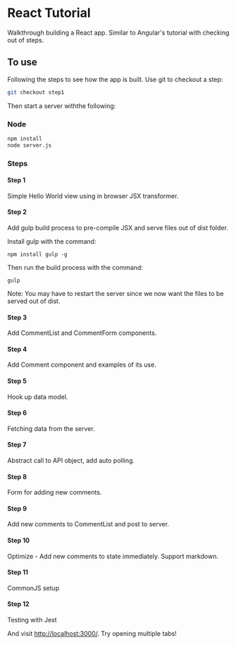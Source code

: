 # React Tutorial

Walkthrough building a React app. Similar to Angular's tutorial with checking out of steps.

## To use

Following the steps to see how the app is built. Use git to checkout a step:

```sh
git checkout step1
```


Then start a server withthe following:

### Node

```sh
npm install
node server.js
```

### Steps

#### Step 1

Simple Hello World view using in browser JSX transformer.

#### Step 2

Add gulp build process to pre-compile JSX and serve files out of dist folder.

Install gulp with the command:
```
npm install gulp -g
```
Then run the build process with the command:
```
gulp
```
Note: You may have to restart the server since we now want the files to be served out of dist.

#### Step 3

Add CommentList and CommentForm components.

#### Step 4

Add Comment component and examples of its use.

#### Step 5

Hook up data model.

#### Step 6

Fetching data from the server.

#### Step 7

Abstract call to API object, add auto polling.

#### Step 8

Form for adding new comments.

#### Step 9

Add new comments to CommentList and post to server.

#### Step 10

Optimize - Add new comments to state immediately. Support markdown.

#### Step 11

CommonJS setup

#### Step 12

Testing with Jest

And visit <http://localhost:3000/>. Try opening multiple tabs!
